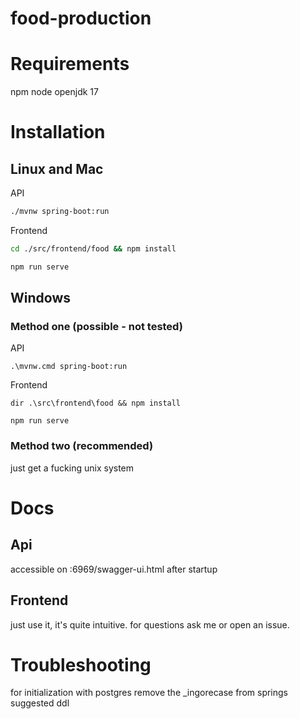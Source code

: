 # food-production

# Requirements

npm
node
openjdk 17

# Installation

## Linux and Mac

API
```bash
./mvnw spring-boot:run
```

Frontend
```bash
cd ./src/frontend/food && npm install
```

```bash
npm run serve
```

## Windows

### Method one (possible - not tested)

API
```shell
.\mvnw.cmd spring-boot:run
```

Frontend
```shell
dir .\src\frontend\food && npm install
```

```shell
npm run serve
```

### Method two (recommended)

just get a fucking unix system

# Docs

## Api

accessible on <host>:6969/swagger-ui.html after startup

## Frontend

just use it, it's quite intuitive.
for questions ask me or open an issue.

# Troubleshooting

for initialization with postgres remove the _ingorecase from springs suggested ddl